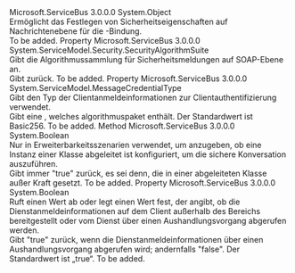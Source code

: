 <Type Name="MessageSecurityOverRelayHttp" FullName="Microsoft.ServiceBus.MessageSecurityOverRelayHttp">
  <TypeSignature Language="C#" Value="public class MessageSecurityOverRelayHttp" />
  <TypeSignature Language="ILAsm" Value=".class public auto ansi beforefieldinit MessageSecurityOverRelayHttp extends System.Object" />
  <TypeSignature Language="DocId" Value="T:Microsoft.ServiceBus.MessageSecurityOverRelayHttp" />
  <TypeSignature Language="VB.NET" Value="Public Class MessageSecurityOverRelayHttp" />
  <TypeSignature Language="F#" Value="type MessageSecurityOverRelayHttp = class" />
  <AssemblyInfo>
    <AssemblyName>Microsoft.ServiceBus</AssemblyName>
    <AssemblyVersion>3.0.0.0</AssemblyVersion>
  </AssemblyInfo>
  <Base>
    <BaseTypeName>System.Object</BaseTypeName>
  </Base>
  <Interfaces />
  <Docs>
    <summary>Ermöglicht das Festlegen von Sicherheitseigenschaften auf Nachrichtenebene für die <see cref="T:Microsoft.ServiceBus.WSHttpRelayBinding" />-Bindung.</summary>
    <remarks>To be added.</remarks>
  </Docs>
  <Members>
    <Member MemberName="AlgorithmSuite">
      <MemberSignature Language="C#" Value="public System.ServiceModel.Security.SecurityAlgorithmSuite AlgorithmSuite { get; set; }" />
      <MemberSignature Language="ILAsm" Value=".property instance class System.ServiceModel.Security.SecurityAlgorithmSuite AlgorithmSuite" />
      <MemberSignature Language="DocId" Value="P:Microsoft.ServiceBus.MessageSecurityOverRelayHttp.AlgorithmSuite" />
      <MemberSignature Language="VB.NET" Value="Public Property AlgorithmSuite As SecurityAlgorithmSuite" />
      <MemberSignature Language="F#" Value="member this.AlgorithmSuite : System.ServiceModel.Security.SecurityAlgorithmSuite with get, set" Usage="Microsoft.ServiceBus.MessageSecurityOverRelayHttp.AlgorithmSuite" />
      <MemberType>Property</MemberType>
      <AssemblyInfo>
        <AssemblyName>Microsoft.ServiceBus</AssemblyName>
        <AssemblyVersion>3.0.0.0</AssemblyVersion>
      </AssemblyInfo>
      <ReturnValue>
        <ReturnType>System.ServiceModel.Security.SecurityAlgorithmSuite</ReturnType>
      </ReturnValue>
      <Docs>
        <summary>Gibt die Algorithmussammlung für Sicherheitsmeldungen auf SOAP-Ebene an. </summary>
        <value>Gibt <see cref="T:System.ServiceModel.Security.SecurityAlgorithmSuite" />zurück.</value>
        <remarks>To be added.</remarks>
      </Docs>
    </Member>
    <Member MemberName="ClientCredentialType">
      <MemberSignature Language="C#" Value="public System.ServiceModel.MessageCredentialType ClientCredentialType { get; set; }" />
      <MemberSignature Language="ILAsm" Value=".property instance valuetype System.ServiceModel.MessageCredentialType ClientCredentialType" />
      <MemberSignature Language="DocId" Value="P:Microsoft.ServiceBus.MessageSecurityOverRelayHttp.ClientCredentialType" />
      <MemberSignature Language="VB.NET" Value="Public Property ClientCredentialType As MessageCredentialType" />
      <MemberSignature Language="F#" Value="member this.ClientCredentialType : System.ServiceModel.MessageCredentialType with get, set" Usage="Microsoft.ServiceBus.MessageSecurityOverRelayHttp.ClientCredentialType" />
      <MemberType>Property</MemberType>
      <AssemblyInfo>
        <AssemblyName>Microsoft.ServiceBus</AssemblyName>
        <AssemblyVersion>3.0.0.0</AssemblyVersion>
      </AssemblyInfo>
      <ReturnValue>
        <ReturnType>System.ServiceModel.MessageCredentialType</ReturnType>
      </ReturnValue>
      <Docs>
        <summary>Gibt den Typ der Clientanmeldeinformationen zur Clientauthentifizierung verwendet.</summary>
        <value>Gibt eine <see cref="T:System.ServiceModel.MessageCredentialType" /> , welches algorithmuspaket enthält. Der Standardwert ist Basic256.</value>
        <remarks>To be added.</remarks>
      </Docs>
    </Member>
    <Member MemberName="IsSecureConversationEnabled">
      <MemberSignature Language="C#" Value="protected virtual bool IsSecureConversationEnabled ();" />
      <MemberSignature Language="ILAsm" Value=".method familyhidebysig newslot virtual instance bool IsSecureConversationEnabled() cil managed" />
      <MemberSignature Language="DocId" Value="M:Microsoft.ServiceBus.MessageSecurityOverRelayHttp.IsSecureConversationEnabled" />
      <MemberSignature Language="VB.NET" Value="Protected Overridable Function IsSecureConversationEnabled () As Boolean" />
      <MemberSignature Language="F#" Value="abstract member IsSecureConversationEnabled : unit -&gt; bool&#xA;override this.IsSecureConversationEnabled : unit -&gt; bool" Usage="messageSecurityOverRelayHttp.IsSecureConversationEnabled " />
      <MemberType>Method</MemberType>
      <AssemblyInfo>
        <AssemblyName>Microsoft.ServiceBus</AssemblyName>
        <AssemblyVersion>3.0.0.0</AssemblyVersion>
      </AssemblyInfo>
      <ReturnValue>
        <ReturnType>System.Boolean</ReturnType>
      </ReturnValue>
      <Parameters />
      <Docs>
        <summary>Nur in Erweiterbarkeitsszenarien verwendet, um anzugeben, ob eine Instanz einer Klasse abgeleitet <see cref="T:Microsoft.ServiceBus.MessageSecurityOverRelayHttp" /> ist konfiguriert, um die sichere Konversation auszuführen.</summary>
        <returns>Gibt immer "true" zurück, es sei denn, die in einer abgeleiteten Klasse außer Kraft gesetzt.</returns>
        <remarks>To be added.</remarks>
      </Docs>
    </Member>
    <Member MemberName="NegotiateServiceCredential">
      <MemberSignature Language="C#" Value="public bool NegotiateServiceCredential { get; set; }" />
      <MemberSignature Language="ILAsm" Value=".property instance bool NegotiateServiceCredential" />
      <MemberSignature Language="DocId" Value="P:Microsoft.ServiceBus.MessageSecurityOverRelayHttp.NegotiateServiceCredential" />
      <MemberSignature Language="VB.NET" Value="Public Property NegotiateServiceCredential As Boolean" />
      <MemberSignature Language="F#" Value="member this.NegotiateServiceCredential : bool with get, set" Usage="Microsoft.ServiceBus.MessageSecurityOverRelayHttp.NegotiateServiceCredential" />
      <MemberType>Property</MemberType>
      <AssemblyInfo>
        <AssemblyName>Microsoft.ServiceBus</AssemblyName>
        <AssemblyVersion>3.0.0.0</AssemblyVersion>
      </AssemblyInfo>
      <ReturnValue>
        <ReturnType>System.Boolean</ReturnType>
      </ReturnValue>
      <Docs>
        <summary>Ruft einen Wert ab oder legt einen Wert fest, der angibt, ob die Dienstanmeldeinformationen auf dem Client außerhalb des Bereichs bereitgestellt oder vom Dienst über einen Aushandlungsvorgang abgerufen werden.</summary>
        <value>Gibt "true" zurück, wenn die Dienstanmeldeinformationen über einen Aushandlungsvorgang abgerufen wird; andernfalls "false". Der Standardwert ist „true“.</value>
        <remarks>To be added.</remarks>
      </Docs>
    </Member>
  </Members>
</Type>